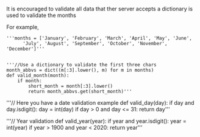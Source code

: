 It is encouraged to validate all data that ther server accepts a dictionary is used to validate the months

For example,

	'''months = ['January', 'February', 'March', 'April', 'May', 'June',
          'July', 'August', 'September', 'October', 'November', 'December']'''

	
	'''//Use a dictionary to validate the first three chars
	month_abbvs = dict((m[:3].lower(), m) for m in months)
	def valid_month(month):
		if month:
			short_month = month[:3].lower()
     		return month_abbvs.get(short_month)'''

'''// Here you have a date validation example
def valid_day(day):
	if day and day.isdigit():
		day = int(day)
		if day > 0 and day <= 31:
			return day'''

'''// Year validation
def valid_year(year):
	if year and year.isdigit():
		year = int(year)
		if year > 1900 and year < 2020:
			return year'''
